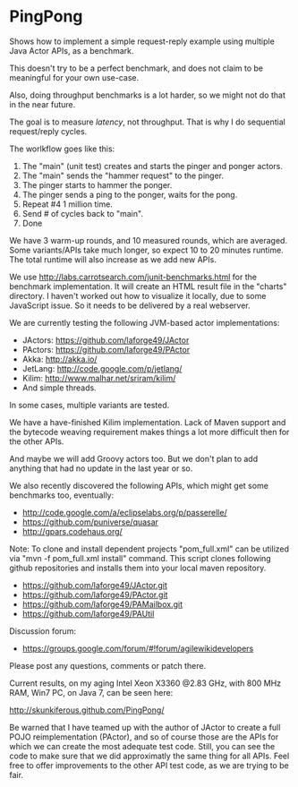PingPong
========

Shows how to implement a simple request-reply example using multiple Java Actor APIs, as a benchmark.

This doesn't try to be a perfect benchmark, and does not claim to be meaningful for your own use-case.

Also, doing throughput benchmarks is a lot harder, so we might not do that in the near future.

The goal is to measure *latency*, not throughput. That is why I do sequential request/reply cycles.

The worlkflow goes like this:

1. The "main" (unit test) creates and starts the pinger and ponger actors.
2. The "main" sends the "hammer request" to the pinger.
3. The pinger starts to hammer the ponger.
4. The pinger sends a ping to the ponger, waits for the pong.
5. Repeat #4 1 million time.
6. Send # of cycles back to "main".
7. Done

We have 3 warm-up rounds, and 10 measured rounds, which are averaged. Some variants/APIs take much longer, so expect 10 to 20 minutes runtime. The total runtime will also increase as we add new APIs.

We use http://labs.carrotsearch.com/junit-benchmarks.html for the benchmark implementation. It will create an HTML result file in the "charts" directory. I haven't worked out how to visualize it locally, due to some JavaScript issue. So it needs to be delivered by a real webserver.

We are currently testing the following JVM-based actor implementations:

* JActors: https://github.com/laforge49/JActor
* PActors: https://github.com/laforge49/PActor
* Akka: http://akka.io/
* JetLang: http://code.google.com/p/jetlang/
* Kilim: http://www.malhar.net/sriram/kilim/
* And simple threads.

In some cases, multiple variants are tested.

We have a have-finished Kilim implementation. Lack of Maven support and the bytecode weaving requirement makes things a lot more difficult then for the other APIs.

And maybe we will add Groovy actors too. But we don't plan to add anything that had no update in the last year or so.

We also recently discovered the following APIs, which might get some benchmarks too, eventually:

* http://code.google.com/a/eclipselabs.org/p/passerelle/
* https://github.com/puniverse/quasar
* http://gpars.codehaus.org/


Note: To clone and install dependent projects "pom_full.xml" can be utilized via "mvn -f pom_full.xml install" command. This script clones following github repositories and installs them into your local maven repository.

* https://github.com/laforge49/JActor.git
* https://github.com/laforge49/PActor.git
* https://github.com/laforge49/PAMailbox.git
* https://github.com/laforge49/PAUtil


Discussion forum:

* https://groups.google.com/forum/#!forum/agilewikidevelopers

Please post any questions, comments or patch there.

Current results, on my aging Intel Xeon X3360 @2.83 GHz, with 800 MHz RAM, Win7 PC, on Java 7, can be seen here:

http://skunkiferous.github.com/PingPong/

Be warned that I have teamed up with the author of JActor to create a full POJO reimplementation (PActor), and so of course those are the APIs for which we can create the most adequate test code. Still, you can see the code to make sure that we did approximatly the same thing for all APIs. Feel free to offer improvements to the other API test code, as we are trying to be fair.

